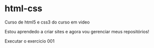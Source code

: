 # html-css
 Curso de html5 e css3 do curso em video 

 Estou aprendedo a criar sites e agora vou gerenciar meus repositórios!
 
<a herf="https://alan-cleverson.github.io/html-css/exercicios/ex001.ola-mundo/index.html"> Executar o exercicio 001</a>